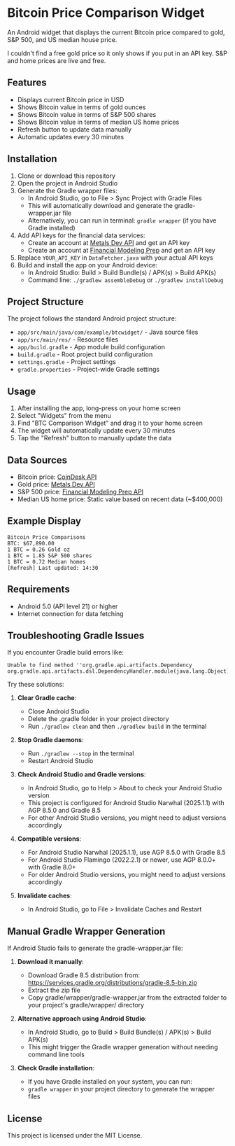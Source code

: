 # Bitcoin Price Comparison Widget

An Android widget that displays the current Bitcoin price compared to gold, S&P 500, and US median house price.

I couldn't find a free gold price so it only shows if you put in an API key. S&P and home prices are live and free.

## Features

- Displays current Bitcoin price in USD
- Shows Bitcoin value in terms of gold ounces
- Shows Bitcoin value in terms of S&P 500 shares
- Shows Bitcoin value in terms of median US home prices
- Refresh button to update data manually
- Automatic updates every 30 minutes

## Installation

1. Clone or download this repository
2. Open the project in Android Studio
3. Generate the Gradle wrapper files:
   - In Android Studio, go to File > Sync Project with Gradle Files
   - This will automatically download and generate the gradle-wrapper.jar file
   - Alternatively, you can run in terminal: `gradle wrapper` (if you have Gradle installed)
4. Add API keys for the financial data services:
   - Create an account at [Metals Dev API](https://metals.dev/) and get an API key
   - Create an account at [Financial Modeling Prep](https://financialmodelingprep.com/) and get an API key
5. Replace `YOUR_API_KEY` in `DataFetcher.java` with your actual API keys
6. Build and install the app on your Android device:
   - In Android Studio: Build > Build Bundle(s) / APK(s) > Build APK(s)
   - Command line: `./gradlew assembleDebug` or `./gradlew installDebug`

## Project Structure

The project follows the standard Android project structure:

- `app/src/main/java/com/example/btcwidget/` - Java source files
- `app/src/main/res/` - Resource files
- `app/build.gradle` - App module build configuration
- `build.gradle` - Root project build configuration
- `settings.gradle` - Project settings
- `gradle.properties` - Project-wide Gradle settings

## Usage

1. After installing the app, long-press on your home screen
2. Select "Widgets" from the menu
3. Find "BTC Comparison Widget" and drag it to your home screen
4. The widget will automatically update every 30 minutes
5. Tap the "Refresh" button to manually update the data

## Data Sources

- Bitcoin price: [CoinDesk API](https://api.coindesk.com/v1/bpi/currentprice.json)
- Gold price: [Metals Dev API](https://api.metals.dev/)
- S&P 500 price: [Financial Modeling Prep API](https://financialmodelingprep.com/)
- Median US home price: Static value based on recent data (~$400,000)

## Example Display

```
Bitcoin Price Comparisons
BTC: $67,890.00
1 BTC = 0.26 Gold oz
1 BTC = 1.85 S&P 500 shares
1 BTC = 0.72 Median homes
[Refresh] Last updated: 14:30
```

## Requirements

- Android 5.0 (API level 21) or higher
- Internet connection for data fetching

## Troubleshooting Gradle Issues

If you encounter Gradle build errors like:

```
Unable to find method ''org.gradle.api.artifacts.Dependency org.gradle.api.artifacts.dsl.DependencyHandler.module(java.lang.Object)''
```

Try these solutions:

1. **Clear Gradle cache**:

   - Close Android Studio
   - Delete the .gradle folder in your project directory
   - Run `./gradlew clean` and then `./gradlew build` in the terminal

2. **Stop Gradle daemons**:

   - Run `./gradlew --stop` in the terminal
   - Restart Android Studio

3. **Check Android Studio and Gradle versions**:

   - In Android Studio, go to Help > About to check your Android Studio version
   - This project is configured for Android Studio Narwhal (2025.1.1) with AGP 8.5.0 and Gradle 8.5
   - For other Android Studio versions, you might need to adjust versions accordingly

4. **Compatible versions**:

   - For Android Studio Narwhal (2025.1.1), use AGP 8.5.0 with Gradle 8.5
   - For Android Studio Flamingo (2022.2.1) or newer, use AGP 8.0.0+ with Gradle 8.0+
   - For older Android Studio versions, you might need to adjust versions accordingly

5. **Invalidate caches**:
   - In Android Studio, go to File > Invalidate Caches and Restart

## Manual Gradle Wrapper Generation

If Android Studio fails to generate the gradle-wrapper.jar file:

1. **Download it manually**:

   - Download Gradle 8.5 distribution from: https://services.gradle.org/distributions/gradle-8.5-bin.zip
   - Extract the zip file
   - Copy gradle/wrapper/gradle-wrapper.jar from the extracted folder to your project's gradle/wrapper/ directory

2. **Alternative approach using Android Studio**:

   - In Android Studio, go to Build > Build Bundle(s) / APK(s) > Build APK(s)
   - This might trigger the Gradle wrapper generation without needing command line tools

3. **Check Gradle installation**:
   - If you have Gradle installed on your system, you can run:
   - `gradle wrapper` in your project directory to generate the wrapper files

## License

This project is licensed under the MIT License.
